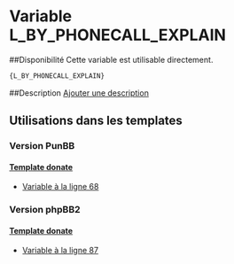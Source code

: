 # Variable L_BY_PHONECALL_EXPLAIN

##Disponibilité
Cette variable est utilisable directement.

```html
{L_BY_PHONECALL_EXPLAIN}
```

##Description
[Ajouter une description](https://fa-tvars.appspot.com/var/L_BY_PHONECALL_EXPLAIN)

## Utilisations dans les templates

### Version PunBB

#### [Template donate](punbb/donate.md#readme)
* [Variable &agrave; la ligne 68](../punbb/donate.tpl#L68)

### Version phpBB2

#### [Template donate](subsilver/donate.md#readme)
* [Variable &agrave; la ligne 87](../subsilver/donate.tpl#L87)